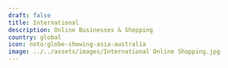 ```yaml
---
draft: false
title: International
description: Online Businesses & Shopping
country: global
icon: noto:globe-showing-asia-australia
image: ../../assets/images/International Online Shopping.jpg
---
```

